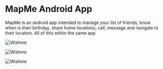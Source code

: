 # MapMe Android App

MapMe is an android app intended to manage your list of friends, know when is their birthday, 
share home locations, call, message and navigate to their location. All of this within the same app

![Wishme](https://i.gyazo.com/27c5a2d11411d784f9fb184ebea4559d.jpg)

![Wishme](https://i.gyazo.com/d1303d17370ef7768642b675f1942251.jpg)

![Wishme](https://i.gyazo.com/90836550ee4d43fb8ec12c51ae14d05b.jpg)
